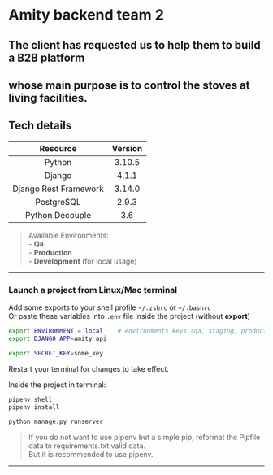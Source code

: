 # Amity backend team 2

## The client has requested us to help them to build a B2B platform 
## whose main purpose is to control the stoves at living facilities. 

## Tech details

|**Resource**|**Version**|
| :-: | :-: |
|Python|3.10.5|
|Django|4.1.1|
|Django Rest Framework|3.14.0|
|PostgreSQL|2.9.3|
|Python Decouple |3.6|

> Available Environments:
<br> - <b>Qa</b>
<br> - <b>Production</b>
<br> - <b>Development</b> (for local usage)
---

### Launch a project from Linux/Mac terminal

Add some exports to your shell profile `~/.zshrc` or `~/.bashrc`<br>
Or paste these variables into `.env` file inside the project (without **export**)

```sh
export ENVIRONMENT = local    # environments keys (qa, staging, production, test, development)
export DJANGO_APP=amity_api

export SECRET_KEY=some_key
```

Restart your terminal for changes to take effect.

Inside the project in terminal:

```sh
pipenv shell
pipenv install

python manage.py runserver
```

> If you do not want to use pipenv but a simple pip, reformat the Pipfile data to requirements.txt valid data.
<br> But it is recommended to use pipenv.
---